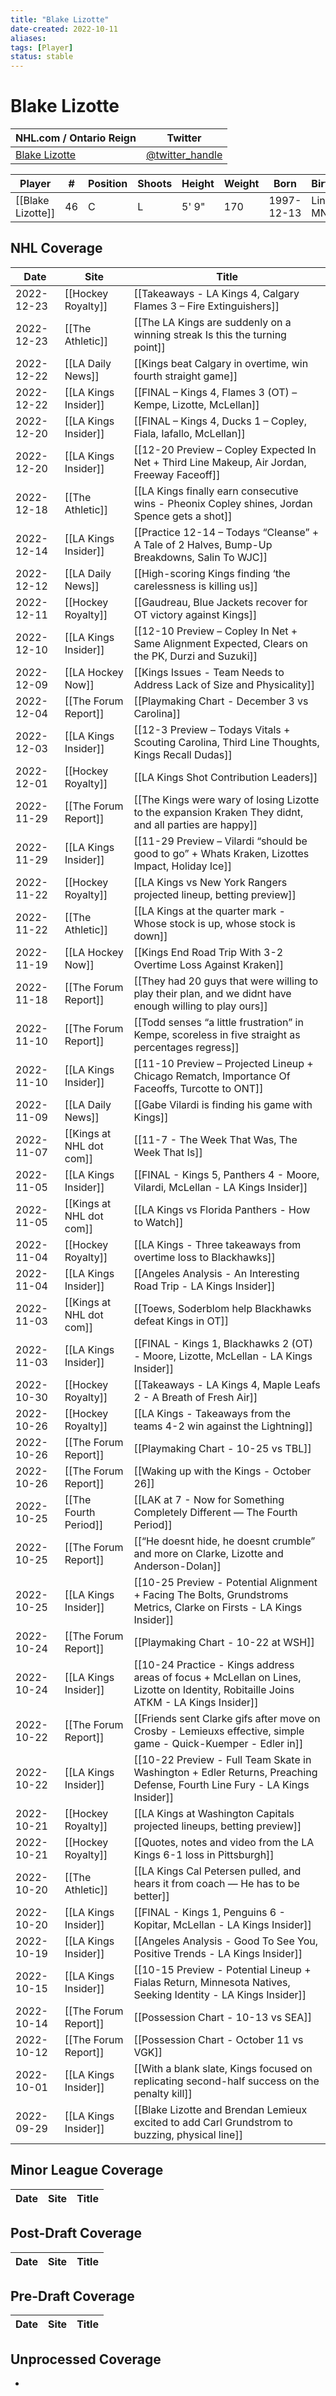 ```yaml
---
title: "Blake Lizotte"
date-created: 2022-10-11
aliases: 
tags: [Player]
status: stable
---
```


# Blake Lizotte

| NHL.com / Ontario Reign                                                 | Twitter                                 |
| ----------------------------------------------------------------------- | --------------------------------------- |
|[Blake Lizotte](https://www.nhl.com/player/blake-lizotte-8481481) | [@twitter_handle](https://twitter.com/)

| Player            | \#  | Position | Shoots | Height | Weight | Born       | Birthplace         | Draft |
| ----------------- | --- | -------- | ------ | ------ | ------ | ---------- | ------------------ | ----- |
| [[Blake Lizotte]] | 46  | C        | L      | 5' 9"  | 170    | 1997-12-13 | Lindstrom, MN, USA | Undrafted      |

## NHL  Coverage
| Date       | Site                     | Title                                                                                                                                |
| ---------- | ------------------------ | ------------------------------------------------------------------------------------------------------------------------------------ |
| 2022-12-23 | [[Hockey Royalty]]       | [[Takeaways - LA Kings 4, Calgary Flames 3 – Fire Extinguishers]]                                                                    |
| 2022-12-23 | [[The Athletic]]         | [[The LA Kings are suddenly on a winning streak Is this the turning point]]                                                          |
| 2022-12-22 | [[LA Daily News]]        | [[Kings beat Calgary in overtime, win fourth straight game]]                                                                         |
| 2022-12-22 | [[LA Kings Insider]]     | [[FINAL – Kings 4, Flames 3 (OT) – Kempe, Lizotte, McLellan]]                                                                        |
| 2022-12-20 | [[LA Kings Insider]]     | [[FINAL – Kings 4, Ducks 1 – Copley, Fiala, Iafallo, McLellan]]                                                                      |
| 2022-12-20 | [[LA Kings Insider]]     | [[12-20 Preview – Copley Expected In Net + Third Line Makeup, Air Jordan, Freeway Faceoff]]                                          |
| 2022-12-18 | [[The Athletic]]         | [[LA Kings finally earn consecutive wins - Pheonix Copley shines, Jordan Spence gets a shot]]                                        |
| 2022-12-14 | [[LA Kings Insider]]     | [[Practice 12-14 – Todays “Cleanse” + A Tale of 2 Halves, Bump-Up Breakdowns, Salin To WJC]]                                         |
| 2022-12-12 | [[LA Daily News]]        | [[High-scoring Kings finding ‘the carelessness is killing us]]                                                                       |
| 2022-12-11 | [[Hockey Royalty]]       | [[Gaudreau, Blue Jackets recover for OT victory against Kings]]                                                                      |
| 2022-12-10 | [[LA Kings Insider]]     | [[12-10 Preview – Copley In Net + Same Alignment Expected, Clears on the PK, Durzi and Suzuki]]                                      |
| 2022-12-09 | [[LA Hockey Now]]        | [[Kings Issues - Team Needs to Address Lack of Size and Physicality]]                                                                |
| 2022-12-04 | [[The Forum Report]]     | [[Playmaking Chart - December 3 vs Carolina]]                                                                                        |
| 2022-12-03 | [[LA Kings Insider]]     | [[12-3 Preview – Todays Vitals + Scouting Carolina, Third Line Thoughts, Kings Recall Dudas]]                                        |
| 2022-12-01 | [[Hockey Royalty]]       | [[LA Kings Shot Contribution Leaders]]                                                                                               |
| 2022-11-29 | [[The Forum Report]]     | [[The Kings were wary of losing Lizotte to the expansion Kraken They didnt, and all parties are happy]]                              |
| 2022-11-29 | [[LA Kings Insider]]     | [[11-29 Preview – Vilardi “should be good to go” + Whats Kraken, Lizottes Impact, Holiday Ice]]                                      |
| 2022-11-22 | [[Hockey Royalty]]       | [[LA Kings vs New York Rangers projected lineup, betting preview]]                                                                   |
| 2022-11-22 | [[The Athletic]]         | [[LA Kings at the quarter mark - Whose stock is up, whose stock is down]]                                                            |
| 2022-11-19 | [[LA Hockey Now]]        | [[Kings End Road Trip With 3-2 Overtime Loss Against Kraken]]                                                                        |
| 2022-11-18 | [[The Forum Report]]     | [[They had 20 guys that were willing to play their plan, and we didnt have enough willing to play ours]]                             |
| 2022-11-10 | [[The Forum Report]]     | [[Todd senses “a little frustration” in Kempe, scoreless in five straight as percentages regress]]                                   |
| 2022-11-10 | [[LA Kings Insider]]     | [[11-10 Preview – Projected Lineup + Chicago Rematch, Importance Of Faceoffs, Turcotte to ONT]]                                      |
| 2022-11-09 | [[LA Daily News]]        | [[Gabe Vilardi is finding his game with Kings]]                                                                                      |
| 2022-11-07 | [[Kings at NHL dot com]] | [[11-7 - The Week That Was, The Week That Is]]                                                                                       |
| 2022-11-05 | [[LA Kings Insider]]     | [[FINAL - Kings 5, Panthers 4 - Moore, Vilardi, McLellan - LA Kings Insider]]                                                        |
| 2022-11-05 | [[Kings at NHL dot com]] | [[LA Kings vs Florida Panthers - How to Watch]]                                                                                      |
| 2022-11-04 | [[Hockey Royalty]]       | [[LA Kings - Three takeaways from overtime loss to Blackhawks]]                                                                      |
| 2022-11-04 | [[LA Kings Insider]]     | [[Angeles Analysis - An Interesting Road Trip - LA Kings Insider]]                                                                   |
| 2022-11-03 | [[Kings at NHL dot com]] | [[Toews, Soderblom help Blackhawks defeat Kings in OT]]                                                                              |
| 2022-11-03 | [[LA Kings Insider]]     | [[FINAL - Kings 1, Blackhawks 2 (OT) - Moore, Lizotte, McLellan - LA Kings Insider]]                                                 |
| 2022-10-30 | [[Hockey Royalty]]       | [[Takeaways - LA Kings 4, Maple Leafs 2 - A Breath of Fresh Air]]                                                                    |
| 2022-10-26 | [[Hockey Royalty]]       | [[LA Kings - Takeaways from the teams 4-2 win against the Lightning]]                                                                |
| 2022-10-26 | [[The Forum Report]]     | [[Playmaking Chart - 10-25 vs TBL]]                                                                                                  |
| 2022-10-26 | [[The Forum Report]]     | [[Waking up with the Kings - October 26]]                                                                                            |
| 2022-10-25 | [[The Fourth Period]]    | [[LAK at 7 - Now for Something Completely Different — The Fourth Period]]                                                            |
| 2022-10-25 | [[The Forum Report]]     | [[“He doesnt hide, he doesnt crumble” and more on Clarke, Lizotte and Anderson-Dolan]]                                               |
| 2022-10-25 | [[LA Kings Insider]]     | [[10-25 Preview - Potential Alignment + Facing The Bolts, Grundstroms Metrics, Clarke on Firsts - LA Kings Insider]]                 |
| 2022-10-24 | [[The Forum Report]]     | [[Playmaking Chart - 10-22 at WSH]]                                                                                                  |
| 2022-10-24 | [[LA Kings Insider]]     | [[10-24 Practice - Kings address areas of focus + McLellan on Lines, Lizotte on Identity, Robitaille Joins ATKM - LA Kings Insider]] |
| 2022-10-22 | [[The Forum Report]]     | [[Friends sent Clarke gifs after move on Crosby - Lemieuxs effective, simple game - Quick-Kuemper - Edler in]]                       |
| 2022-10-22 | [[LA Kings Insider]]     | [[10-22 Preview - Full Team Skate in Washington + Edler Returns, Preaching Defense, Fourth Line Fury - LA Kings Insider]]            |
| 2022-10-21 | [[Hockey Royalty]]       | [[LA Kings at Washington Capitals projected lineups, betting preview]]                                                               |
| 2022-10-21 | [[Hockey Royalty]]       | [[Quotes, notes and video from the LA Kings 6-1 loss in Pittsburgh]]                                                                 |
| 2022-10-20 | [[The Athletic]]         | [[LA Kings Cal Petersen pulled, and hears it from coach — He has to be better]]                                                      |
| 2022-10-20 | [[LA Kings Insider]]     | [[FINAL - Kings 1, Penguins 6 - Kopitar, McLellan - LA Kings Insider]]                                                               |
| 2022-10-19 | [[LA Kings Insider]]     | [[Angeles Analysis - Good To See You, Positive Trends - LA Kings Insider]]                                                           |
| 2022-10-15 | [[LA Kings Insider]]     | [[10-15 Preview - Potential Lineup + Fialas Return, Minnesota Natives, Seeking Identity - LA Kings Insider]]                         |
| 2022-10-14 | [[The Forum Report]]     | [[Possession Chart - 10-13 vs SEA]]                                                                                                  |
| 2022-10-12 | [[The Forum Report]]     | [[Possession Chart - October 11 vs VGK]]                                                                                             |
| 2022-10-01 | [[LA Kings Insider]]     | [[With a blank slate, Kings focused on replicating second-half success on the penalty kill]]                                         |
| 2022-09-29 | [[LA Kings Insider]] | [[Blake Lizotte and Brendan Lemieux excited to add Carl Grundstrom to buzzing, physical line]]               |



## Minor League Coverage
Date | Site |  Title
---|---|---



## Post-Draft Coverage
Date | Site |  Title
---|---|---



## Pre-Draft Coverage
Date | Site |  Title
---|---|---


## Unprocessed Coverage
- 
